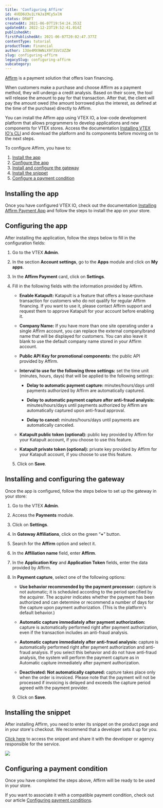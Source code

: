 ```yaml
---
title: 'Configuring Affirm'
id: 4VED6U3u1LYAJaIMCy5xlN
status: DRAFT
createdAt: 2021-06-07T19:54:24.353Z
updatedAt: 2022-12-23T19:52:41.014Z
publishedAt: 
firstPublishedAt: 2021-06-07T20:02:47.377Z
contentType: tutorial
productTeam: Financial
author: 13Ue4MX9WNiX9f3SVCUZZW
slug: configuring-affirm
legacySlug: configuring-affirm
subcategory: 
---
```


[Affirm](https://www.affirm.com/) is a payment solution that offers loan financing.

When customers make a purchase and choose Affirm as a payment method, they will undergo a credit analysis. Based on their score, the tool will release the amount to pay for that transaction. After that, the client will pay the amount owed (the amount borrowed plus the interest, as defined at the time of the purchase) directly to Affirm.

<div class="alert alert-warning">
You can install the Affirm app using VTEX IO, a low-code development platform that allows programmers to develop applications and new components for VTEX stores. Access the documentation <a href="https://developers.vtex.com/vtex-developer-docs/docs/vtex-io-documentation-vtex-io-cli-install">Installing VTEX IO's CLI</a> and download the platform and its components before moving on to the next steps.
</div>

To configure Affirm, you have to:

1.  [Install the app](#installing-the-app)    
2.  [Configure the app](#configuring-the-app)    
3.  [Install and configure the gateway](#installing-and-configuring-the-gateway)    
4.  [Install the snippet](#installing-the-snippet)    
5.  [Configure a payment condition](#configuring-a-payment-condition)

## Installing the app

Once you have configured VTEX IO, check out the documentation [Installing Affirm Payment App](https://developers.vtex.com/vtex-rest-api/docs/installing-affirm-payment-app-1) and follow the steps to install the app on your store.

## Configuring the app

After installing the application, follow the steps below to fill in the configuration fields:

1.  Go to the VTEX **Admin**.    
2.  In the section **Account settings**, go to the **Apps** module and click on **My apps**.   
3.  In the **Affirm Payment** card, click on **Settings**.    
4.  Fill in the following fields with the information provided by Affirm.

    - **Enable Katapult:** Katapult is a feature that offers a lease-purchase transaction for customers who do not qualify for regular Affirm financing. If you want to use it, please contact Affirm support and request them to approve Katapult for your account before enabling it.

    - **Company Name:** If you have more than one site operating under a single Affirm account, you can replace the external company/brand name that will be displayed for customers. You can also leave it blank to use the default company name stored in your Affirm account.

    - **Public API Key for promotional components:** the public API provided by Affirm.

    - **Interval to use for the following three settings:** set the time unit (minutes, hours, days) that will be applied to the following settings:  

        - **Delay to automatic payment capture:** minutes/hours/days until payments authorized by Affirm are automatically captured.

        - **Delay to automatic payment capture after anti-fraud analysis:** minutes/hours/days until payments authorized by Affirm are automatically captured upon anti-fraud approval.

        - **Delay to cancel:** minutes/hours/days until payments are automatically canceled.  

     - **Katapult public token (optional):** public key provided by Affirm for your Katapult account, if you choose to use this feature.

     - **Katapult private token (optional):** private key provided by Affirm for your Katapult account, if you choose to use this feature.

<ul>
5.  Click on <b>Save</b>.
  </ul>

## Installing and configuring the gateway

Once the app is configured, follow the steps below to set up the gateway in your store:

1.  Go to the VTEX **Admin**.    
2.  Access the **Payments** module.    
3.  Click on **Settings**.    
4.  In **Gateway Affiliations**, click on the green “**+**” button.    
5.  Search for the **Affirm** option and select it.    
6.  In the **Affiliation name** field, enter **Affirm**.    
7.  In the **Application Key** and **Application Token** fields, enter the data provided by Affirm.
8. In **Payment capture**, select one of the following options:

   - **Use behavior recommended by the payment processor:** capture is not automatic; it is scheduled according to the period specified by the acquirer. The acquirer indicates whether the payment has been authorized and can determine or recommend a number of days for the capture upon payment authorization. (This is the platform's default behavior.)

   - **Automatic capture immediately after payment authorization:** capture is automatically performed right after payment authorization, even if the transaction includes an anti-fraud analysis.

   -  **Automatic capture immediately after anti-fraud analysis:** capture is automatically performed right after payment authorization and anti-fraud analysis. If you select this behavior and do not have anti-fraud analysis, the system will perform the payment capture as in Automatic capture immediately after payment authorization.

   - **Deactivated: Not automatically captured:** capture takes place only when the order is invoiced. Please note that the payment will not be processed if invoicing is delayed and exceeds the capture period agreed with the payment provider.

<ul>
9. Click on <b>Save</b>.
  </ul>

## Installing the snippet

After installing Affirm, you need to enter its snippet on the product page and in your store's checkout. We recommend that a developer sets it up for you.

[Click here](https://docs.affirm.com/affirm-developers/docs/checkout-web) to access the snippet and share it with the developer or agency responsible for the service.

**![](https://lh5.googleusercontent.com/j4HQljuVCKh71Yd27JPeYVqiJQwhit8qEW7F_rKnYXQZvLsAgcM6e3oeaUPx7Um-4ClJtQKDfpe_UWxe_wzdKUDwu5AHV5rp-OdTuCcGrVjpVfT3T7OqraMvg_kkYX7Vxbskwc0D)**

## Configuring a payment condition

Once you have completed the steps above, Affirm will be ready to be used in your store.

If you want to associate it with a compatible payment condition, check out our article [Configuring payment conditions](https://help.vtex.com/en/tutorial/condicoes-de-pagamento).
